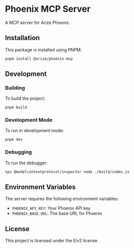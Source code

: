 # Phoenix MCP Server

A MCP server for Arize Phoenix.

## Installation

This package is installed using PNPM:

```bash
pnpm install @arize/phoenix-mcp
```

## Development

### Building

To build the project:

```bash
pnpm build
```

### Development Mode

To run in development mode:

```bash
pnpm dev
```

### Debugging

To run the debugger:

```bash
npx @modelcontextprotocol/inspector node ./build/index.js
```

## Environment Variables

The server requires the following environment variables:

- `PHOENIX_API_KEY`: Your Phoenix API key
- `PHOENIX_BASE_URL`: The base URL for Phoenix

## License

This project is licensed under the Elv2 license.
